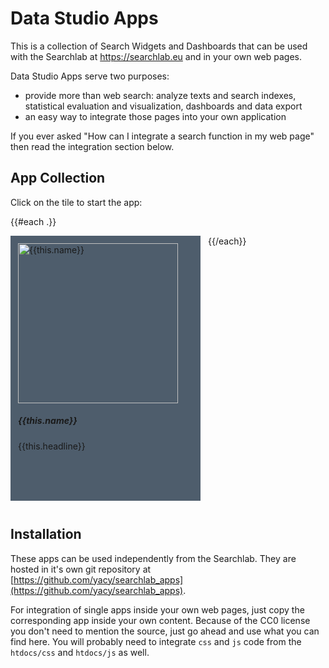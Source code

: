 # Data Studio Apps

This is a collection of Search Widgets and Dashboards that can be used
with the Searchlab at https://searchlab.eu and in your own web pages.

Data Studio Apps serve two purposes:

- provide more than web search: analyze texts and search indexes, statistical evaluation and visualization, dashboards and data export
- an easy way to integrate those pages into your own application

If you ever asked "How can I integrate a search function in my web page" then read the integration section below.

## App Collection
Click on the tile to start the app:

{{#each .}}
<div class="card" style="width:280px; height:400px; display: flex; flex-flow: column; background-color:#4E5D6C; margin-right:12px; margin-bottom:12px; padding:12px; position:relative; float:left; display:block; overflow: hidden;">
  <a href="../../app/{{this.path}}/" target="_blank" rel="noopener noreferrer" >
    <img src="../../app/{{this.path}}/screenshot.png" class="card-img-top" alt="{{this.name}}" width="256" height="256">
  </a>
  <div class="card-body" style="flex:auto;">
    <h5 class="card-title">{{this.name}}</h5>
    <p class="card-text">{{this.headline}}</p>
  </div>
</div>

{{/each}}
<div style="clear:both;"></div>


## Installation

These apps can be used independently from the Searchlab. They are hosted in it's own git repository at 
[https://github.com/yacy/searchlab_apps](https://github.com/yacy/searchlab_apps).

For integration of single apps inside your own web pages, just copy the
corresponding app inside your own content. Because of the CC0 license you don't
need to mention the source, just go ahead and use what you can find here.
You will probably need to integrate `css` and `js` code from the `htdocs/css`
and `htdocs/js` as well.
